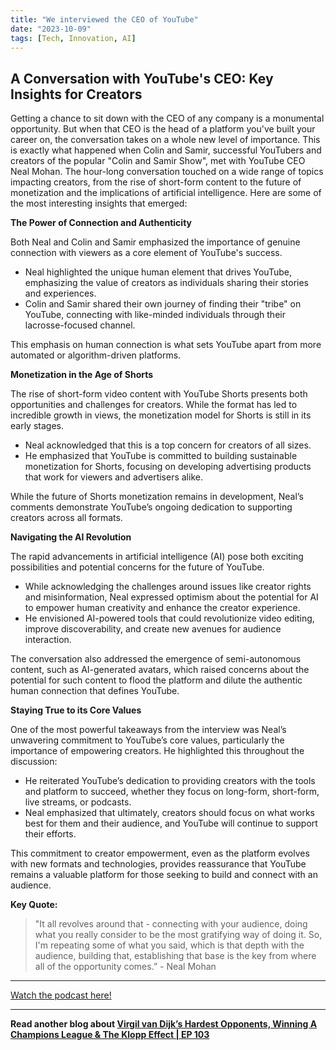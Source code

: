 ```yaml
---
title: "We interviewed the CEO of YouTube"
date: "2023-10-09"
tags: [Tech, Innovation, AI]
---
```


## A Conversation with YouTube's CEO: Key Insights for Creators

Getting a chance to sit down with the CEO of any company is a monumental opportunity. But when that CEO is the head of a platform you've built your career on, the conversation takes on a whole new level of importance. This is exactly what happened when Colin and Samir, successful YouTubers and creators of the popular "Colin and Samir Show", met with YouTube CEO Neal Mohan. The hour-long conversation touched on a wide range of topics impacting creators, from the rise of short-form content to the future of monetization and the implications of artificial intelligence. Here are some of the most interesting insights that emerged:

**The Power of Connection and Authenticity**

Both Neal and Colin and Samir emphasized the importance of genuine connection with viewers as a core element of YouTube's success.

- Neal highlighted the unique human element that drives YouTube, emphasizing the value of creators as individuals sharing their stories and experiences.
- Colin and Samir shared their own journey of finding their "tribe" on YouTube, connecting with like-minded individuals through their lacrosse-focused channel.

This emphasis on human connection is what sets YouTube apart from more automated or algorithm-driven platforms.

**Monetization in the Age of Shorts**

The rise of short-form video content with YouTube Shorts presents both opportunities and challenges for creators. While the format has led to incredible growth in views, the monetization model for Shorts is still in its early stages.

- Neal acknowledged that this is a top concern for creators of all sizes.
- He emphasized that YouTube is committed to building sustainable monetization for Shorts, focusing on developing advertising products that work for viewers and advertisers alike.

While the future of Shorts monetization remains in development, Neal’s comments demonstrate YouTube’s ongoing dedication to supporting creators across all formats.

**Navigating the AI Revolution**

The rapid advancements in artificial intelligence (AI) pose both exciting possibilities and potential concerns for the future of YouTube.

- While acknowledging the challenges around issues like creator rights and misinformation, Neal expressed optimism about the potential for AI to empower human creativity and enhance the creator experience.
- He envisioned AI-powered tools that could revolutionize video editing, improve discoverability, and create new avenues for audience interaction.

The conversation also addressed the emergence of semi-autonomous content, such as AI-generated avatars, which raised concerns about the potential for such content to flood the platform and dilute the authentic human connection that defines YouTube.

**Staying True to its Core Values**

One of the most powerful takeaways from the interview was Neal’s unwavering commitment to YouTube’s core values, particularly the importance of empowering creators. He highlighted this throughout the discussion:

- He reiterated YouTube’s dedication to providing creators with the tools and platform to succeed, whether they focus on long-form, short-form, live streams, or podcasts.
- Neal emphasized that ultimately, creators should focus on what works best for them and their audience, and YouTube will continue to support their efforts.

This commitment to creator empowerment, even as the platform evolves with new formats and technologies, provides reassurance that YouTube remains a valuable platform for those seeking to build and connect with an audience.

**Key Quote:**

> "It all revolves around that - connecting with your audience, doing what you really consider to be the most gratifying way of doing it. So, I'm repeating some of what you said, which is that depth with the audience, building that, establishing that base is the key from where all of the opportunity comes.” - Neal Mohan

---

<a href="https://youtube.com/watch?v=vqM8hKlnhRY" target="_blank">Watch the podcast here!</a>

---

**Read another blog about [Virgil van Dijk’s Hardest Opponents, Winning A Champions League & The Klopp Effect | EP 103](./20240405-virgilvandijk-therestisfootball)**
